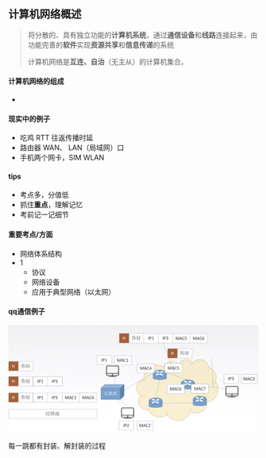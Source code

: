 ## 计算机网络概述

> 将分散的、具有独立功能的**计算机系统**，通过**通信设备**和**线路**连接起来，由功能完善的**软件**实现**资源共享**和**信息传递**的系统
>
> 计算机网络是**互连、自治**（无主从）的计算机集合。



#### 计算机网络的组成

-

#### 现实中的例子

- 吃鸡 RTT 往返传播时延
- 路由器 WAN、 LAN（局域网）口
- 手机两个网卡，SIM WLAN



#### tips

- 考点多，分值低
- 抓住**重点**，理解记忆
- 考前记一记细节



#### 重要考点/方面

- 网络体系结构
- 1
  - 协议
  - 网络设备
  - 应用于典型网络（以太网）



#### qq通信例子

![image-20190406140146076](assets/image-20190406140146076.png)

每一跳都有封装、解封装的过程
